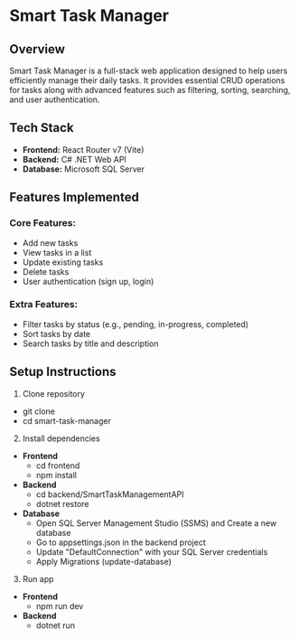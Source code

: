# Smart Task Manager

## Overview 
Smart Task Manager is a full-stack web application designed to help users efficiently manage their daily tasks. It provides essential CRUD operations for tasks along with advanced features such as filtering, sorting, searching, and user authentication.

## Tech Stack 
- **Frontend:**  React Router v7 (Vite) 
- **Backend:** C# .NET Web API  
- **Database:** Microsoft SQL Server 

## Features Implemented
### Core Features:
- Add new tasks
- View tasks in a list
- Update existing tasks
- Delete tasks
- User authentication (sign up, login)

### Extra Features:
- Filter tasks by status (e.g., pending, in-progress, completed)
- Sort tasks by date
- Search tasks by title and description

## Setup Instructions
1. Clone repository
- git clone
- cd smart-task-manager
2. Install dependencies
- **Frontend**
  - cd frontend
  - npm install
- **Backend**
  - cd backend/SmartTaskManagementAPI
  - dotnet restore
- **Database**
  - Open SQL Server Management Studio (SSMS) and Create a new database
  - Go to appsettings.json in the backend project
  - Update "DefaultConnection" with your SQL Server credentials
  - Apply Migrations (update-database)
3. Run app
- **Frontend**
  - npm run dev
- **Backend**
  - dotnet run

     

